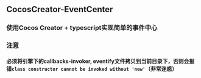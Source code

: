 #

## CocosCreator-EventCenter

### 使用Cocos Creator + typescript实现简单的事件中心

### 注意

#### 必须将引擎下的callbacks-invoker, eventify文件拷贝到当前目录下，否则会报错`class constructor cannot be invoked without 'new'`（非常迷惑）
